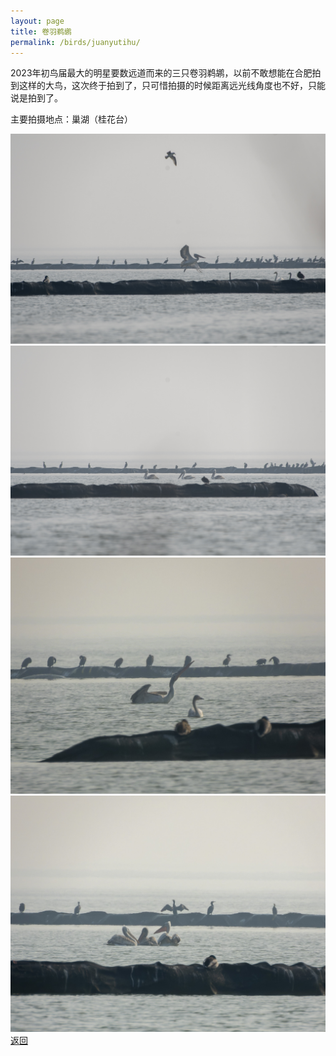 ```yaml
---
layout: page
title: 卷羽鹈鹕
permalink: /birds/juanyutihu/
---
```

2023年初鸟届最大的明星要数远道而来的三只卷羽鹈鹕，以前不敢想能在合肥拍到这样的大鸟，这次终于拍到了，只可惜拍摄的时候距离远光线角度也不好，只能说是拍到了。

主要拍摄地点：巢湖（桂花台）

![](../picture/卷羽鹈鹕/DSC_7204-NEF_DxO_DeepPRIME.jpg)
![](../picture/卷羽鹈鹕/DSC_7222-NEF_DxO_DeepPRIME.jpg)
![](../picture/卷羽鹈鹕/DSCN5056-NRW_DxO_DeepPRIME.jpg)
![](../picture/卷羽鹈鹕/DSCN5060-NRW_DxO_DeepPRIME.jpg)
[返回](../../)
